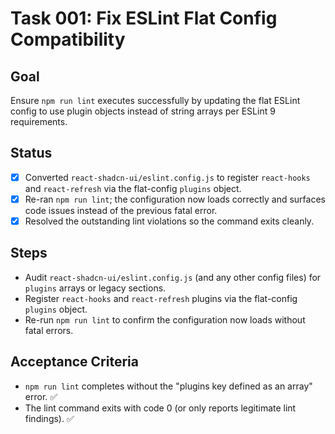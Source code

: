 # Task 001: Fix ESLint Flat Config Compatibility

## Goal
Ensure `npm run lint` executes successfully by updating the flat ESLint config to use plugin objects instead of string arrays per ESLint 9 requirements.

## Status
- [x] Converted `react-shadcn-ui/eslint.config.js` to register `react-hooks` and `react-refresh` via the flat-config `plugins` object.
- [x] Re-ran `npm run lint`; the configuration now loads correctly and surfaces code issues instead of the previous fatal error.
- [x] Resolved the outstanding lint violations so the command exits cleanly.

## Steps
- Audit `react-shadcn-ui/eslint.config.js` (and any other config files) for `plugins` arrays or legacy sections.
- Register `react-hooks` and `react-refresh` plugins via the flat-config `plugins` object.
- Re-run `npm run lint` to confirm the configuration now loads without fatal errors.

## Acceptance Criteria
- `npm run lint` completes without the "plugins key defined as an array" error. ✅
- The lint command exits with code 0 (or only reports legitimate lint findings). ✅
